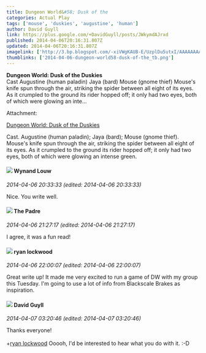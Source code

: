 ```yaml
---
title: Dungeon World&#58; Dusk of the
categories: Actual Play
tags: ['mouse', 'duskies', 'augustine', 'human']
author: David Guyll
link: https://plus.google.com/+DavidGuyll/posts/JWkymdAJrxd
published: 2014-04-06T20:16:31.807Z
updated: 2014-04-06T20:16:31.807Z
imagelink: ['http://3.bp.blogspot.com/-xiVWgKAUB-E/UzplDu5utxI/AAAAAAAAIMs/vcYZy0XcTnM/s1600/spider.jpg']
thumblinks: ['2014-04-06-dungeon-world58-dusk-of-the_tb.png']
---
```


<b>Dungeon World: Dusk of the Duskies</b><br />Cast Augustine (human paladin) Jaya (bard) Mouse (gnome thief) Mouse&#39;s knife spun through the air, striking the spider between all eight of its eyes. As it crumpled to the ground its rider hopped off; it only had two eyes, both of which were glowing an inte...


Attachment:

<a href='http://daegames.blogspot.com/2014/04/dungeon-world-dusk-of-duskies.html'>Dungeon World: Dusk of the Duskies</a>


Cast. Augustine (human paladin); Jaya (bard); Mouse (gnome thief). Mouse's knife spun through the air, striking the spider between all eight of its eyes. As it crumpled to the ground its rider hopped off; it only had two eyes, both of which were glowing an intense green.
<div id='comment z12vhpbgsyyxcrqnc22vxd3hvynbu30ua'>
  <h4><img src='{{site.baseurl}}//images/avatars/111256963556395023796_photo.jpg'> Wynand Louw</h4>
      <p><cite>2014-04-06 20:33:33 (edited: 2014-04-06 20:33:33)</cite></p>
        <p>Nice. You write well.</p>
</div>
        

<div id='comment z12vhpbgsyyxcrqnc22vxd3hvynbu30ua'>
  <h4><img src='{{site.baseurl}}//images/avatars/102953378950954656315_photo.jpg'> The Padre</h4>
      <p><cite>2014-04-06 21:27:17 (edited: 2014-04-06 21:27:17)</cite></p>
        <p>I agree, it was a fun read!</p>
</div>
        

<div id='comment z12vhpbgsyyxcrqnc22vxd3hvynbu30ua'>
  <h4><img src='{{site.baseurl}}//images/avatars/101323266253564801934_photo.jpg'> ryan lockwood</h4>
      <p><cite>2014-04-06 22:00:07 (edited: 2014-04-06 22:00:07)</cite></p>
        <p>Great write up! It made me very excited to run a game of DW with my group this Tuesday. I&#39;m going to use a lot of info from Blackscale Brakes as inspiration.</p>
</div>
        

<div id='comment z12vhpbgsyyxcrqnc22vxd3hvynbu30ua'>
  <h4><img src='{{site.baseurl}}//images/avatars/117134143142507309944_photo.jpg'> David Guyll</h4>
      <p><cite>2014-04-07 03:20:46 (edited: 2014-04-07 03:20:46)</cite></p>
        <p>Thanks everyone!<br /><br /><span class="proflinkWrapper"><span class="proflinkPrefix">+</span><a class="proflink" href="https://plus.google.com/101323266253564801934" oid="101323266253564801934">ryan lockwood</a></span> Ooooh, I&#39;d be interested to hear what you do with it. :-D</p>
</div>
        